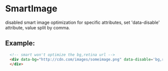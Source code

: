 # SmartImage

disabled smart image optimization for specific attributes, set 'data-disable' attribute, value split by comma.

## Example:
``` html
  <!-- smart won't optimize the bg,retina url -->
  <div data-bg="http://cdn.com/images/someimage.png" data-disable='bg,retina'>
  </div>
```
